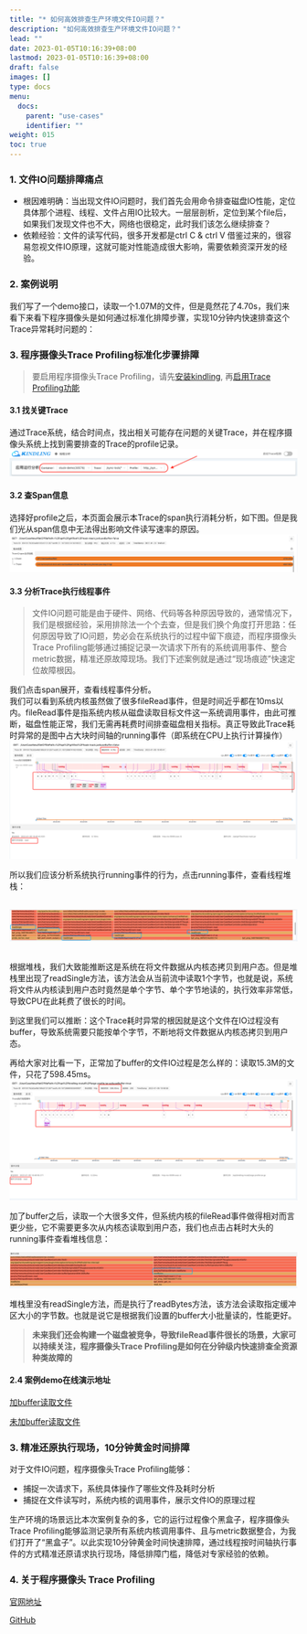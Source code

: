 ```yaml
---
title: "* 如何高效排查生产环境文件IO问题？"
description: "如何高效排查生产环境文件IO问题？"
lead: ""
date: 2023-01-05T10:16:39+08:00
lastmod: 2023-01-05T10:16:39+08:00
draft: false
images: []
type: docs
menu:
  docs:
    parent: "use-cases"
    identifier: ""
weight: 015
toc: true
---
```

<a name="ROlte"></a>

### 1. 文件IO问题排障痛点
- 根因难明确：当出现文件IO问题时，我们首先会用命令排查磁盘IO性能，定位具体那个进程、线程、文件占用IO比较大。一层层剖析，定位到某个file后，如果我们发现文件也不大，网络也很稳定，此时我们该怎么继续排查？
- 依赖经验：文件的读写代码，很多开发都是ctrl C & ctrl V 借鉴过来的，很容易忽视文件IO原理，这就可能对性能造成很大影响，需要依赖资深开发的经验。
<a name="E5g2U"></a>

### 2. 案例说明
我们写了一个demo接口，读取一个1.07M的文件，但是竟然花了4.70s，我们来看下来看下程序摄像头是如何通过标准化排障步骤，实现10分钟内快速排查这个Trace异常耗时问题的：

### 3. 程序摄像头Trace Profiling标准化步骤排障

> 要启用程序摄像头Trace Profiling，请先[安装kindling](/docs/installation/kindling-agent/install-kindling-in-kubernetes/), 
再[启用Trace Profiling功能](/docs/usage/enable-trace-profiling/)
 
<a name="TyIlm"></a>
#### 3.1 找关键Trace
通过Trace系统，结合时间点，找出相关可能存在问题的关键Trace，并在程序摄像头系统上找到需要排查的Trace的profile记录。<br />![image.png](1.png)
<a name="V0Py3"></a>
#### 3.2 查Span信息
选择好profile之后，本页面会展示本Trace的span执行消耗分析，如下图。但是我们光从span信息中无法得出影响文件读写速率的原因。<br />
![image.png](2.png)

<a name="E0blP"></a>
#### 3.3 分析Trace执行线程事件
> 文件IO问题可能是由于硬件、网络、代码等各种原因导致的，通常情况下，我们是根据经验，采用排除法一个个去查，但是我们换个角度打开思路：任何原因导致了IO问题，势必会在系统执行的过程中留下痕迹，而程序摄像头Trace Profiling能够通过捕捉记录一次请求下所有的系统调用事件、整合metric数据，精准还原故障现场。我们下述案例就是通过“现场痕迹”快速定位故障根因。

我们点击span展开，查看线程事件分析。<br />我们可以看到系统内核虽然做了很多fileRead事件，但是时间近乎都在10ms以内。fileRead事件是指系统内核从磁盘读取目标文件这一系统调用事件，由此可推断，磁盘性能正常，我们无需再耗费时间排查磁盘相关指标。真正导致此Trace耗时异常的是图中占大块时间轴的running事件（即系统在CPU上执行计算操作）
<br />![image.png](3.png)<br />

所以我们应该分析系统执行running事件的行为，点击running事件，查看线程堆栈：

<br />![image.png](4.png)

<br />根据堆栈，我们大致能推断这是系统在将文件数据从内核态拷贝到用户态。但是堆栈里出现了readSingle方法，该方法会从当前流中读取1个字节，也就是说，系统将文件从内核读到用户态时竟然是单个字节、单个字节地读的，执行效率非常低，导致CPU在此耗费了很长的时间。

到这里我们可以推断：这个Trace耗时异常的根因就是这个文件在IO过程没有buffer，导致系统需要只能按单个字节，不断地将文件数据从内核态拷贝到用户态。

再给大家对比看一下，正常加了buffer的文件IO过程是怎么样的：读取15.3M的文件，只花了598.45ms。<br />![image.png](5.png)
<br />

加了buffer之后，读取一个大很多文件，但系统内核的fileRead事件做得相对而言更少些，它不需要更多次从内核态读取到用户态，我们也点击占耗时大头的running事件查看堆栈信息：

![image.png](6.png)

堆栈里没有readSingle方法，而是执行了readBytes方法，该方法会读取指定缓冲区大小的字节数。也就是说它是根据我们设置的buffer大小批量读的，性能更好。

> **未来我们还会构建一个磁盘被竞争，导致fileRead事件很长的场景，大家可以持续关注，程序摄像头Trace Profiling是如何在分钟级内快速排查全资源种类故障的**

#### 2.4 案例demo在线演示地址
[加buffer读取文件](http://218.75.39.90:9504/#/thread?folder=Demo_Demo-69579c8597-9bzbj_javedemo_24666&file=20230303025634.696715096_http_L1VzZXJDYXNlTmV3L2ZpbGVJTw%3D%3D_true)

[未加buffer读取文件](http://218.75.39.90:9504/#/thread?folder=Demo_Demo-69579c8597-9bzbj_javedemo_24666&file=20230303030000.643516677_http_L1VzZXJDYXNlTmV3L2ZpbGVJTw%3D%3D_true)

<a name="f2890e51"></a>
### 3. 精准还原执行现场，10分钟黄金时间排障
对于文件IO问题，程序摄像头Trace Profiling能够：

- 捕捉一次请求下，系统具体操作了哪些文件及耗时分析
- 捕捉在文件读写时，系统内核的调用事件，展示文件IO的原理过程

生产环境的场景远比本次案例复杂的多，它的运行过程像个黑盒子，程序摄像头Trace Profiling能够监测记录所有系统内核调用事件、且与metric数据整合，为我们打开了“黑盒子”。以此实现10分钟黄金时间快速排障，通过线程按时间轴执行事件的方式精准还原请求执行现场，降低排障门槛，降低对专家经验的依赖。

### 4. 关于程序摄像头 Trace Profiling

[官网地址](http://kindlingx.com/)

[GitHub](https://github.com/kindlingproject/kindling)
